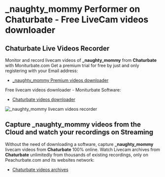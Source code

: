 # _naughty_mommy Performer on Chaturbate - Free LiveCam videos downloader

## Chaturbate Live Videos Recorder

Monitor and record livecam videos of **_naughty_mommy** from **Chaturbate** with Moniturbate.com
Get a premium trial for free by just and only registering with your Email address:
* [_naughty_mommy Premium videos downloader](https://moniturbate.com/request-demo-licence-key.html)

Free livecam videos downloader - Moniturbate Software:
* [Chaturbate videos downloader](https://moniturbate.com/moniturbate-download-software.html)

![_naughty_mommy livecam videos recorder](https://peachurnet.com/templates/moniturbate-software.png)


## Capture _naughty_mommy videos from the Cloud and watch your recordings on Streaming

Without the need of downloading a software, capture **_naughty_mommy** livecam videos from **Chaturbate** 100% online.
Watch Livecam archives from **Chaturbate** unlimitedly from thousands of existing recordings, only on Peachurbate.com and its websites network:
* [Chaturbate videos archives](https://peachurnet.com/)